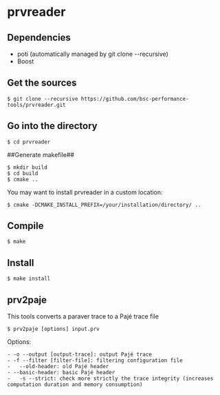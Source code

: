 # prvreader

## Dependencies

- poti (automatically managed by git clone --recursive)
- Boost

## Get the sources

    $ git clone --recursive https://github.com/bsc-performance-tools/prvreader.git

## Go into the directory

    $ cd prvreader

##Generate makefile##

    $ mkdir build
    $ cd build
    $ cmake ..

You may want to install prvreader in a custom location:

    $ cmake -DCMAKE_INSTALL_PREFIX=/your/installation/directory/ ..

## Compile

    $ make

## Install

    $ make install

## prv2paje

This tools converts a paraver trace to a Pajé trace file

    $ prv2paje [options] input.prv
    
Options:

    - -o --output [output-trace]: output Pajé trace
    - -f --filter [filter-file]: filtering configuration file
    -	--old-header: old Pajé header
    - --basic-header: basic Pajé header
    -	-s --strict: check more strictly the trace integrity (increases computation duration and memory consumption)
